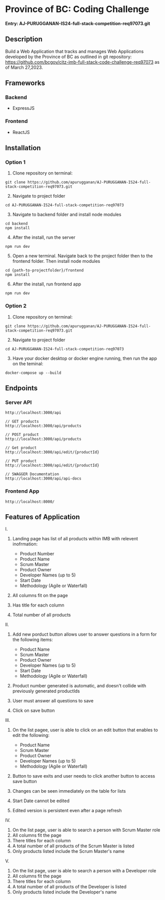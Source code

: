 
# Province of BC: Coding Challenge
#### Entry: AJ-PURUGGANAN-IS24-full-stack-competition-req97073.git

## Description
Build a Web Application that tracks and manages Web Applications developed by the Province of BC as outlined in git repository: https://github.com/bcgov/citz-imb-full-stack-code-challenge-req97073 as of March 27,2023.

## Frameworks
### Backend
- ExpressJS

### Frontend
- ReactJS

## Installation

### Option 1
1. Clone repository on terminal:
```
git clone https://github.com/apurugganan/AJ-PURUGGANAN-IS24-full-stack-competition-req97073.git
```

2. Navigate to project folder
```
cd AJ-PURUGGANAN-IS24-full-stack-competition-req97073 
```

3. Navigate to backend folder and install node modules
```
cd backend
npm install
```

4. After the install, run the server
```
npm run dev
```

5. Open a new terminal. Navigate back to the project folder then to the frontend folder. Then install node modules
```
cd {path-to-projectfolder}/frontend
npm install
```

6. After the install, run frontend app
```
npm run dev
```

### Option 2
1. Clone repository on terminal:
```
git clone https://github.com/apurugganan/AJ-PURUGGANAN-IS24-full-stack-competition-req97073.git
```

2. Navigate to project folder
```
cd AJ-PURUGGANAN-IS24-full-stack-competition-req97073 
```
3. Have your docker desktop or docker engine running, then run the app on the teminal:
```
docker-compose up --build
```
## Endpoints
### Server API
```
http://localhost:3000/api

// GET products
http://localhost:3000/api/products

// POST product
http://localhost:3000/api/products

// Get product
http://localhost:3000/api/edit/{productId}

// PUT product
http://localhost:3000/api/edit/{productId}

// SWAGGER Documentation
http://localhost:3000/api/api-docs
```
### Frontend App
```
http://localhost:8000/
```

## Features of Application
I. 
1. Landing page has list of all products within IMB with relevent inofrmation:
    - Product Number
    - Product Name
    - Scrum Master
    - Product Owner
    - Developer Names (up to 5)
    - Start Date
    - Methodology (Agile or Waterfall)

2. All columns fit on the page
3. Has title for each column
4. Total number of all products

II.
1. Add new porduct button allows user to answer questions in a form for the following items:
    - Product Name
    - Scrum Master
    - Product Owner
    - Developer Names (up to 5)
    - Start Date
    - Methodology (Agile or Waterfall)
    
2. Product number generated is automatic, and doesn't collide with previously generated productIds
3. User must answer all questions to save
4. Click on save button

III. 
1. On the list pagee, user is able to click on an edit button that enables to edit the following:
    - Product Name
    - Scrum Master
    - Product Owner
    - Developer Names (up to 5)
    - Methodology (Agile or Waterfall)

2. Button to save exits and user needs to click another button to access save button 
3. Changes can be seen immediately on the table for lists
4. Start Date cannot be edited
5. Edited version is persistent even after a page refresh

IV.
1. On the list page, user is able to search a person with Scrum Master role
2. All columns fit the page
3. There titles for each column
4. A total number of all products of the Scrum Master is listed
5. Only products listed include the Scrum Master's name 

V.
1. On the list page, user is able to search a person with a Developer role
2. All columns fit the page
3. There titles for each column
4. A total number of all products of the Developer is listed
5. Only products listed include the Developer's name 

